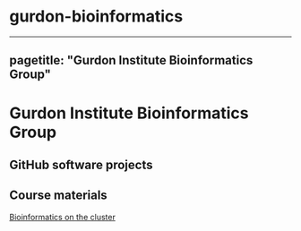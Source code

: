 # gurdon-bioinformatics

---
pagetitle: "Gurdon Institute Bioinformatics Group"
---

# Gurdon Institute Bioinformatics Group

## GitHub software projects

## Course materials

[Bioinformatics on the cluster](https://github.com/adamjamesreid/gurdon-bioinformatics/bioinf_cluster.md)

